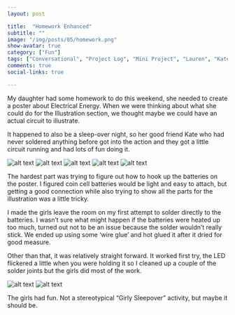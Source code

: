 ```yaml
---
layout: post

title:  "Homework Enhanced"
subtitle: ""
image: "/img/posts/05/homework.png"
show-avatar: true
category: ["Fun"]
tags: ["Conversational", "Project Log", "Mini Project", "Lauren", "Kate", "Homework"]
comments: true
social-links: true

---
```

My daughter had some homework to do this weekend, she needed to create a poster about Electrical Energy.  When we were thinking about what she could do for the Illustration section, we thought maybe we could have an actual circuit to illustrate.

It happened to also be a sleep-over night, so her good friend Kate who had never soldered anything before got into the action and they got a little circuit running and had lots of fun doing it.

![alt text](/img/posts/05/img_20160206_200626.jpg " ")
![alt text](/img/posts/05/img_20160206_195807.jpg " ")
![alt text](/img/posts/05/img_20160206_200405.jpg " ")
![alt text](/img/posts/05/img_20160206_200417.jpg " ")
![alt text](/img/posts/05/img_20160206_175737.jpg " ")

The hardest part was trying to figure out how to hook up the batteries on the poster.  I figured coin cell batteries would be light and easy to attach, but getting a good connection while also trying to show all the parts for the illustration was a little tricky.

I made the girls leave the room on my first attempt to solder directly to the batteries.  I wasn’t sure what might happen if the batteries were heated up too much, turned out not to be an issue because the solder wouldn’t really stick.  We ended up using some ‘wire glue’ and hot glued it after it dried for good measure.

Other than that, it was relatively straight forward.  It worked first try, the LED flickered a little when you were holding it so I cleaned up a couple of the solder joints but the girls did most of the work.

![alt text](/img/posts/05/img_20160206_202318.jpg " ")
![alt text](/img/posts/05/img_20160206_202323.jpg " ")

The girls had fun.  Not a stereotypical “Girly Sleepover” activity, but maybe it should be.

